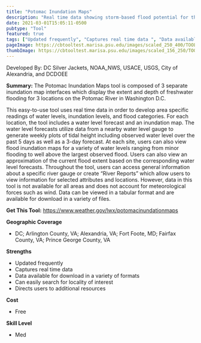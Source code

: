 ```yaml
---
title: "Potomac Inundation Maps"
description: "Real time data showing storm-based flood potential for the Potomac and Anacostia Rivers around the DC area"
date: 2021-03-01T15:05:11-0500
pubtype: "Tool"
featured: true
tags: ["Updated frequently", "Captures real time data ", "Data available for download in a variety of formats", "Can easily search for locality of interest", "Directs users to additional resources"]
pageImage: https://cbtooltest.marisa.psu.edu/images/scaled_250_400/TOOLID_53.1_ScreenCapture-1.png
thumbImage: https://cbtooltest.marisa.psu.edu/images/scaled_156_250/TOOLID_53.1_ScreenCapture-1.png
---
```

Developed By: DC Silver Jackets, NOAA_NWS, USACE, USGS, City of Alexandria, and DCDOEE

**Summary:** The Potomac Inundation Maps tool is composed of 3 separate inundation map interfaces which display the extent and depth of freshwater flooding for 3 locations on the Potomac River in Washington D.C. 

This easy-to-use tool uses real time data in order to develop area specific readings of water levels, inundation levels, and flood categories. For each location, the tool includes a water level forecast and an inundation map. The water level forecasts utilize data from a nearby water level gauge to generate weekly plots of tidal height including observed water level over the past 5 days as well as a 3-day forecast. At each site, users can also view flood inundation maps for a variety of water levels ranging from minor flooding to well above the largest observed flood. Users can also view an approximation of the current flood extent based on the corresponding water level forecasts. Throughout the tool, users can access general information about a specific river gauge or create “River Reports” which allow users to view information for selected attributes and locations. However, data in this tool is not available for all areas and does not account for meteorological forces such as wind. Data can be viewed in a tabular format and are available for download in a variety of files.

__**Get This Tool:**__ https://www.weather.gov/lwx/potomacinundationmaps

__**Geographic Coverage**__
- DC; Arlington County, VA; Alexandria, VA; Fort Foote, MD; Fairfax County, VA; Prince George County, VA

__**Strengths**__
-  Updated frequently
-  Captures real time data 
-  Data available for download in a variety of formats
-  Can easily search for locality of interest
-  Directs users to additional resources

__**Cost**__
- Free

__**Skill Level**__
- Med
